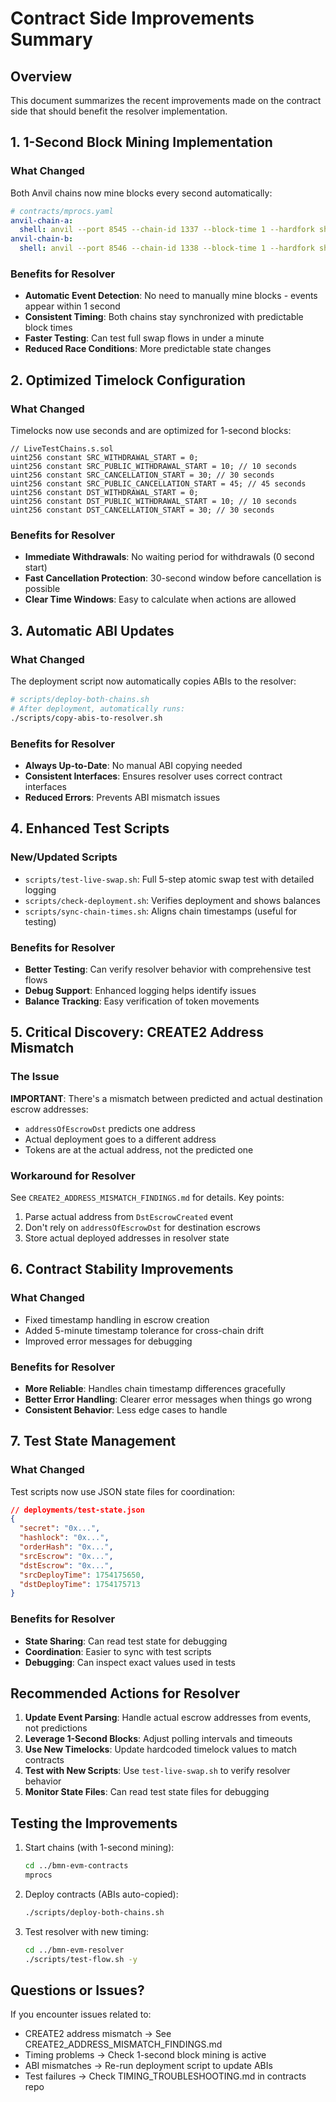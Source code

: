# Contract Side Improvements Summary

## Overview
This document summarizes the recent improvements made on the contract side that should benefit the resolver implementation.

## 1. 1-Second Block Mining Implementation

### What Changed
Both Anvil chains now mine blocks every second automatically:
```yaml
# contracts/mprocs.yaml
anvil-chain-a:
  shell: anvil --port 8545 --chain-id 1337 --block-time 1 --hardfork shanghai
anvil-chain-b:
  shell: anvil --port 8546 --chain-id 1338 --block-time 1 --hardfork shanghai
```

### Benefits for Resolver
- **Automatic Event Detection**: No need to manually mine blocks - events appear within 1 second
- **Consistent Timing**: Both chains stay synchronized with predictable block times
- **Faster Testing**: Can test full swap flows in under a minute
- **Reduced Race Conditions**: More predictable state changes

## 2. Optimized Timelock Configuration

### What Changed
Timelocks now use seconds and are optimized for 1-second blocks:
```solidity
// LiveTestChains.s.sol
uint256 constant SRC_WITHDRAWAL_START = 0;
uint256 constant SRC_PUBLIC_WITHDRAWAL_START = 10; // 10 seconds
uint256 constant SRC_CANCELLATION_START = 30; // 30 seconds
uint256 constant SRC_PUBLIC_CANCELLATION_START = 45; // 45 seconds
uint256 constant DST_WITHDRAWAL_START = 0;
uint256 constant DST_PUBLIC_WITHDRAWAL_START = 10; // 10 seconds
uint256 constant DST_CANCELLATION_START = 30; // 30 seconds
```

### Benefits for Resolver
- **Immediate Withdrawals**: No waiting period for withdrawals (0 second start)
- **Fast Cancellation Protection**: 30-second window before cancellation is possible
- **Clear Time Windows**: Easy to calculate when actions are allowed

## 3. Automatic ABI Updates

### What Changed
The deployment script now automatically copies ABIs to the resolver:
```bash
# scripts/deploy-both-chains.sh
# After deployment, automatically runs:
./scripts/copy-abis-to-resolver.sh
```

### Benefits for Resolver
- **Always Up-to-Date**: No manual ABI copying needed
- **Consistent Interfaces**: Ensures resolver uses correct contract interfaces
- **Reduced Errors**: Prevents ABI mismatch issues

## 4. Enhanced Test Scripts

### New/Updated Scripts
- `scripts/test-live-swap.sh`: Full 5-step atomic swap test with detailed logging
- `scripts/check-deployment.sh`: Verifies deployment and shows balances
- `scripts/sync-chain-times.sh`: Aligns chain timestamps (useful for testing)

### Benefits for Resolver
- **Better Testing**: Can verify resolver behavior with comprehensive test flows
- **Debug Support**: Enhanced logging helps identify issues
- **Balance Tracking**: Easy verification of token movements

## 5. Critical Discovery: CREATE2 Address Mismatch

### The Issue
**IMPORTANT**: There's a mismatch between predicted and actual destination escrow addresses:
- `addressOfEscrowDst` predicts one address
- Actual deployment goes to a different address
- Tokens are at the actual address, not the predicted one

### Workaround for Resolver
See `CREATE2_ADDRESS_MISMATCH_FINDINGS.md` for details. Key points:
1. Parse actual address from `DstEscrowCreated` event
2. Don't rely on `addressOfEscrowDst` for destination escrows
3. Store actual deployed addresses in resolver state

## 6. Contract Stability Improvements

### What Changed
- Fixed timestamp handling in escrow creation
- Added 5-minute timestamp tolerance for cross-chain drift
- Improved error messages for debugging

### Benefits for Resolver
- **More Reliable**: Handles chain timestamp differences gracefully
- **Better Error Handling**: Clearer error messages when things go wrong
- **Consistent Behavior**: Less edge cases to handle

## 7. Test State Management

### What Changed
Test scripts now use JSON state files for coordination:
```json
// deployments/test-state.json
{
  "secret": "0x...",
  "hashlock": "0x...",
  "orderHash": "0x...",
  "srcEscrow": "0x...",
  "dstEscrow": "0x...",
  "srcDeployTime": 1754175650,
  "dstDeployTime": 1754175713
}
```

### Benefits for Resolver
- **State Sharing**: Can read test state for debugging
- **Coordination**: Easier to sync with test scripts
- **Debugging**: Can inspect exact values used in tests

## Recommended Actions for Resolver

1. **Update Event Parsing**: Handle actual escrow addresses from events, not predictions
2. **Leverage 1-Second Blocks**: Adjust polling intervals and timeouts
3. **Use New Timelocks**: Update hardcoded timelock values to match contracts
4. **Test with New Scripts**: Use `test-live-swap.sh` to verify resolver behavior
5. **Monitor State Files**: Can read test state files for debugging

## Testing the Improvements

1. Start chains (with 1-second mining):
   ```bash
   cd ../bmn-evm-contracts
   mprocs
   ```

2. Deploy contracts (ABIs auto-copied):
   ```bash
   ./scripts/deploy-both-chains.sh
   ```

3. Test resolver with new timing:
   ```bash
   cd ../bmn-evm-resolver
   ./scripts/test-flow.sh -y
   ```

## Questions or Issues?

If you encounter issues related to:
- CREATE2 address mismatch → See CREATE2_ADDRESS_MISMATCH_FINDINGS.md
- Timing problems → Check 1-second block mining is active
- ABI mismatches → Re-run deployment script to update ABIs
- Test failures → Check TIMING_TROUBLESHOOTING.md in contracts repo